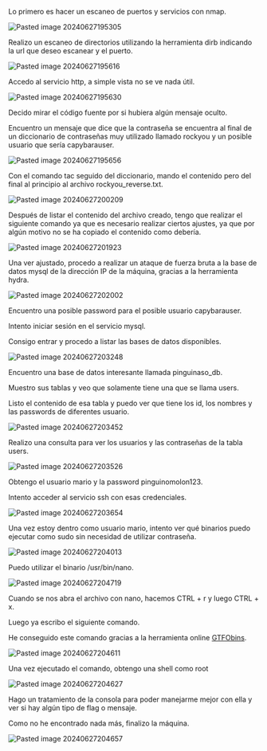 Lo primero es hacer un escaneo de puertos y servicios con nmap.

![Pasted image 20240627195305](https://github.com/user-attachments/assets/8d3190dc-66b6-4a90-890e-f5c6bdf94538)

Realizo un escaneo de directorios utilizando la herramienta dirb indicando la url que deseo escanear y el puerto.

![Pasted image 20240627195616](https://github.com/user-attachments/assets/e3cd7c8c-0ce7-40fc-919a-21098bbc6803)

Accedo al servicio http, a simple vista no se ve nada útil.

![Pasted image 20240627195630](https://github.com/user-attachments/assets/d99156f8-a5a7-4036-adc3-7ae6be5a3111)

Decido mirar el código fuente por si hubiera algún mensaje oculto.

Encuentro un mensaje que dice que la contraseña se encuentra al final de un diccionario de contraseñas muy utilizado llamado rockyou y un posible usuario que sería capybarauser.

![Pasted image 20240627195656](https://github.com/user-attachments/assets/9927f184-ba14-431c-9288-e963a3171840)

Con el comando tac seguido del diccionario, mando el contenido pero del final al principio al archivo rockyou_reverse.txt.

![Pasted image 20240627200209](https://github.com/user-attachments/assets/6ab5e429-b158-429d-b5c3-a1820866fbb4)

Después de listar el contenido del archivo creado, tengo que realizar el siguiente comando ya que es necesario realizar ciertos ajustes, ya que por algún motivo no se ha copiado el contenido como debería.

![Pasted image 20240627201923](https://github.com/user-attachments/assets/d0378e99-3557-42fc-87f0-3ec0b524d428)

Una ver ajustado, procedo a realizar un ataque de fuerza bruta a la base de datos mysql de la dirección IP de la máquina, gracias a la herramienta hydra.

![Pasted image 20240627202002](https://github.com/user-attachments/assets/ad45300c-c9d1-427f-843d-4d4fc4a3da4f)

Encuentro una posible password para el posible usuario capybarauser.

Intento iniciar sesión en el servicio mysql.

Consigo entrar y procedo a listar las bases de datos disponibles.

![Pasted image 20240627203248](https://github.com/user-attachments/assets/eac28a35-b497-4da3-8541-a6b8a5d1d3e6)

Encuentro una base de datos interesante llamada pinguinaso_db.

Muestro sus tablas y veo que solamente tiene una que se llama users.

Listo el contenido de esa tabla y puedo ver que tiene los id, los nombres y las passwords de diferentes usuario.

![Pasted image 20240627203452](https://github.com/user-attachments/assets/d70330a8-cb98-43ab-8c50-bd9537f32bbb)

Realizo una consulta para ver los usuarios y las contraseñas de la tabla users.

![Pasted image 20240627203526](https://github.com/user-attachments/assets/5ac887b6-1303-436f-aa5a-3350edc4c40a)

Obtengo el usuario mario y la password pinguinomolon123.

Intento acceder al servicio ssh con esas credenciales.

![Pasted image 20240627203654](https://github.com/user-attachments/assets/0754f5da-b389-441c-a21f-9b48295fa067)

Una vez estoy dentro como usuario mario, intento ver qué binarios puedo ejecutar como sudo sin necesidad de utilizar contraseña.

![Pasted image 20240627204013](https://github.com/user-attachments/assets/6ce74069-2241-4e24-bd3e-8e984b61d190)

Puedo utilizar el binario /usr/bin/nano.

![Pasted image 20240627204719](https://github.com/user-attachments/assets/86068705-4e97-476b-b335-753c570e0ab1)

Cuando se nos abra el archivo con nano, hacemos CTRL + r y luego CTRL + x.

Luego ya escribo el siguiente comando.

He conseguido este comando gracias a la herramienta online [GTFObins](https://gtfobins.github.io/).

![Pasted image 20240627204611](https://github.com/user-attachments/assets/122bc174-bb41-4b2f-a3e2-d9ea9a713037)

Una vez ejecutado el comando, obtengo una shell como root

![Pasted image 20240627204627](https://github.com/user-attachments/assets/3e3af13b-5827-4f76-933d-6ddb6b918bef)

Hago un tratamiento de la consola para poder manejarme mejor con ella y ver si hay algún tipo de flag o mensaje.

Como no he encontrado nada más, finalizo la máquina.

![Pasted image 20240627204657](https://github.com/user-attachments/assets/995a22e9-cf71-482c-9fdc-1befd0f254da)
